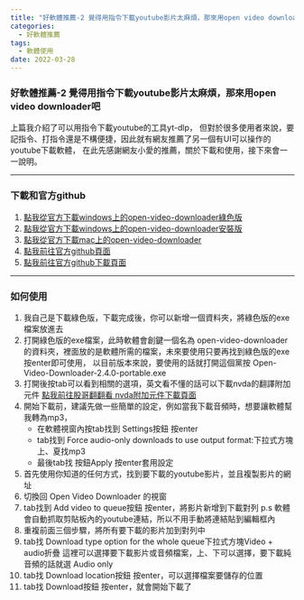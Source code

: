 ```yaml
---
title: "好軟體推薦-2 覺得用指令下載youtube影片太麻煩，那來用open video downloader吧"
categories:
  - 好軟體推薦
tags: 
  - 軟體使用
date: 2022-03-28
---
```



### 好軟體推薦-2 覺得用指令下載youtube影片太麻煩，那來用open video downloader吧

上篇我介紹了可以用指令下載youtube的工具yt-dlp，
但對於很多使用者來說，要記指令、打指令還是不構便捷，因此就有網友推薦了另一個有UI可以操作的youtube下載軟體，
在此先感謝網友小愛的推薦，關於下載和使用，接下來會一一說明。

---


### 下載和官方github


1. [點我從官方下載windows上的open-video-downloader綠色版](https://github.com/jely2002/youtube-dl-gui/releases/download/v2.4.0/Open-Video-Downloader-2.4.0-portable.exe)
1. [點我從官方下載windows上的open-video-downloader安裝版](https://github.com/jely2002/youtube-dl-gui/releases/download/v2.4.0/Open-Video-Downloader-Setup-2.4.0.exe)
1. [點我從官方下載mac上的open-video-downloader](https://github.com/jely2002/youtube-dl-gui/releases/download/v2.4.0/Open-Video-Downloader-2.4.0.dmg)
1. [點我前往官方github頁面](https://github.com/jely2002/youtube-dl-gui)
1. [點我前往官方github下載頁面](https://github.com/jely2002/youtube-dl-gui/releases/tag/v2.4.0)


---


### 如何使用


1. 我自己是下載綠色版，下載完成後，你可以新增一個資料夾，將綠色版的exe檔案放進去
1. 打開綠色版的exe檔案，此時軟體會創鍵一個名為
open-video-downloader
的資料夾，裡面放的是軟體所需的檔案，未來要使用只要再找到綠色版的exe按enter即可使用，
以目前版本來說，要使用的話就打開這個黨按
Open-Video-Downloader-2.4.0-portable.exe
1. 打開後按tab可以看到相關的選項，英文看不懂的話可以下載nvda的翻譯附加元件
[點我前往股哥翻翻看 nvda附加元件下載頁面](http://download.gaga.tw/download_file_content.php?sn=775&btn=content&k=nvda&search=&search_btn=)
1. 開始下載前，建議先做一些簡單的設定，例如當我下載音頻時，想要讓軟體幫我轉為mp3，
   * 在軟體視窗內按tab找到
Settings按鈕
按enter
   * tab找到
Force audio-only downloads to use output format:下拉式方塊
上、夏找mp3
   * 最後tab找
按鈕Apply
按enter套用設定
1. 首先使用你知道的任何方式，找到要下載的youtube影片，並且複製影片的網址
1. 切換回
Open Video Downloader
的視窗
1. tab找到
Add video to queue按鈕
按enter，將影片新增到下載對列
p.s 軟體會自動抓取剪貼板內的youtube連結，所以不用手動將連結貼到編輯框內
1. 重複前面三個步驟，將所有要下載的影片加到對列中
1. tab找
Download type option for the whole queue下拉式方塊Video + audio折疊
這裡可以選擇要下載影片或音頻檔案，上、下可以選擇，要下載純音頻的話就選
Audio only
1. tab找
Download location按鈕
按enter，可以選擇檔案要儲存的位置
1. tab找
Download按鈕
按enter，就會開始下載了